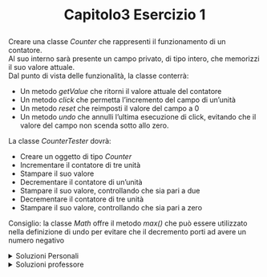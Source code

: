# <p align=center>Capitolo3 Esercizio 1 </p>
Creare una classe *Counter* che rappresenti il funzionamento di un contatore. <br>
Al suo interno sarà presente un campo privato, di tipo intero, che memorizzi il suo valore attuale. <br> 
Dal punto di vista delle funzionalità, la classe conterrà:
- Un metodo *getValue* che ritorni il valore attuale del contatore
- Un metodo *click* che permetta l’incremento del campo di un’unità
- Un metodo *reset* che reimposti il valore del campo a 0
- Un metodo *undo* che annulli l’ultima esecuzione di click, evitando che il valore del campo non scenda sotto allo zero. 

La classe *CounterTester* dovrà:
- Creare un oggetto di tipo *Counter*
- Incrementare il contatore di tre unità
- Stampare il suo valore
- Decrementare il contatore di un’unità
- Stampare il suo valore, controllando che sia pari a due
- Decrementare il contatore di tre unità
- Stampare il suo valore, controllando che sia pari a zero

Consiglio: la classe *Math* offre il metodo *max()* che può essere utilizzato nella definizione di
undo per evitare che il decremento porti ad avere un numero negativo

<details closed>
<summary> Soluzioni Personali </summary>

[Counter.java](https://github.com/FedVlogger17/Uni-Notes/blob/main/Primo%20Anno/Secondo%20Semestre/Metodologie%20di%20Programmazione/Esercizi/Esercizi%20Capitolo%203/Esercizio_1/src/Esercizio1/Counter.java) <br>
[CounterTester.java](https://github.com/FedVlogger17/Uni-Notes/blob/main/Primo%20Anno/Secondo%20Semestre/Metodologie%20di%20Programmazione/Esercizi/Esercizi%20Capitolo%203/Esercizio_1/src/Esercizio1/CounterTester.java)
</details>
<details closed>
<summary> Soluzioni professore </summary>
